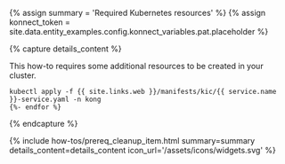 {% assign summary = 'Required Kubernetes resources' %}
{% assign konnect_token = site.data.entity_examples.config.konnect_variables.pat.placeholder %}

{% capture details_content %}

This how-to requires some additional resources to be created in your cluster.

```bash{% for service in include.data.services %}
kubectl apply -f {{ site.links.web }}/manifests/kic/{{ service.name }}-service.yaml -n kong
{%- endfor %}
```

{% endcapture %}

{% include how-tos/prereq_cleanup_item.html summary=summary details_content=details_content icon_url='/assets/icons/widgets.svg' %}
